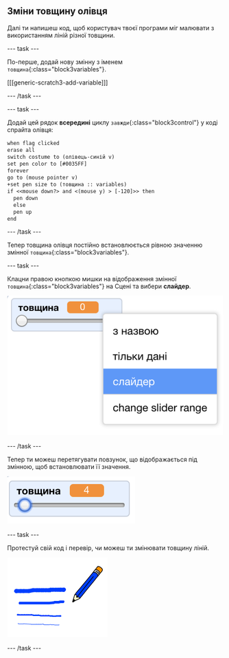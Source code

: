 ## Зміни товщину олівця

Далі ти напишеш код, щоб користувач твоєї програми міг малювати з використанням ліній різної товщини.

--- task ---

По-перше, додай нову змінну з іменем `товщина`{:class="block3variables"}.

[[[generic-scratch3-add-variable]]]

--- /task ---

--- task ---

Додай цей рядок **всередині** циклу `завжди`{:class="block3control"} у коді спрайта олівця:

```blocks3
when flag clicked
erase all
switch costume to (олівець-синій v)
set pen color to [#0035FF]
forever
go to (mouse pointer v)
+set pen size to (товщина :: variables)
if <<mouse down?> and <(mouse y) > [-120]>> then 
  pen down
  else
  pen up
end
```

--- /task ---

Тепер товщина олівця постійно встановлюється рівною значенню змінної `товщина`{:class="block3variables"}.

--- task ---

Клацни правою кнопкою мишки на відображення змінної `товщина`{:class="block3variables"} на Сцені та вибери **слайдер**.

![знімок екрана](images/paint-slider.png)

--- /task ---

Тепер ти можеш перетягувати повзунок, що відображається під змінною, щоб встановлювати її значення.

![знімок екрана](images/paint-slider-change.png)

--- task ---

Протестуй свій код і перевір, чи можеш ти змінювати товщину ліній.

![знімок екрана](images/paint-width-test.png)

--- /task ---